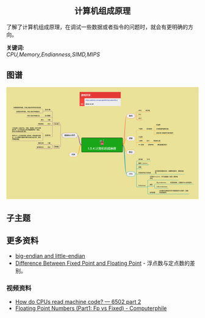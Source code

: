 <h2 align="center">计算机组成原理</h2>
<p>
了解了计算机组成原理，在调试一些数据或者指令的问题时，就会有更明确的方向。
</p>

**关键词:**<br/>
*CPU,Memory,Endianness,SIMD,MIPS*

## 图谱
![图片加载中...](../exports/1.3.4.计算机组成原理.png?raw=true)

## 子主题


## 更多资料
* [big-endian and little-endian](https://www.techtarget.com/searchnetworking/definition/big-endian-and-little-endian#:~:text=Big%2Dendian%20is%20an%20order,the%20sequence\)%20is%20stored%20first.)
* [Difference Between Fixed Point and Floating Point](https://pediaa.com/difference-between-fixed-point-and-floating-point/) - 浮点数与定点数的差别。
### 视频资料
* [How do CPUs read machine code? — 6502 part 2](https://www.youtube.com/watch?v=yl8vPW5hydQ)
* [Floating Point Numbers (Part1: Fp vs Fixed) - Computerphile](https://www.youtube.com/watch?v=f4ekifyijIg)